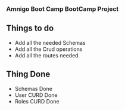 ### Amnigo Boot Camp BootCamp Project

## Things to do

- Add all the needed Schemas
- Add all the Crud operations
- Add all the routes needed

## Thing Done

- Schemas Done
- User CURD Done
- Roles CURD Done
